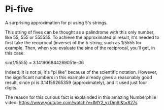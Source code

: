 # Pi-five
A surprising approximation for pi using 5's strings.

This string of fives can be thought as a palindrome with this only number, like 55, 555 or 555555.
To achieve the approximated pi result, it's needed to first take the reciprocal (inverse) of the 5-string, such as 1/5555 for example.
Then, when you evaluate the sine of the reciprocal, you'll get, in this case:

  sin(1/5555) = 3.141906844269051e-06
  
Indeed, it is not pi, it's "pi like" because of the scientific notation. However, the significant numbers in this example already gives a reasonably good result, since pi is 3.14159265359 (approximately), and it used just four digits. 

The reason for this curious fact is explainded in this amazing Numberphile video:
https://www.youtube.com/watch?v=IMY2_yzDm9I&t=827s 
